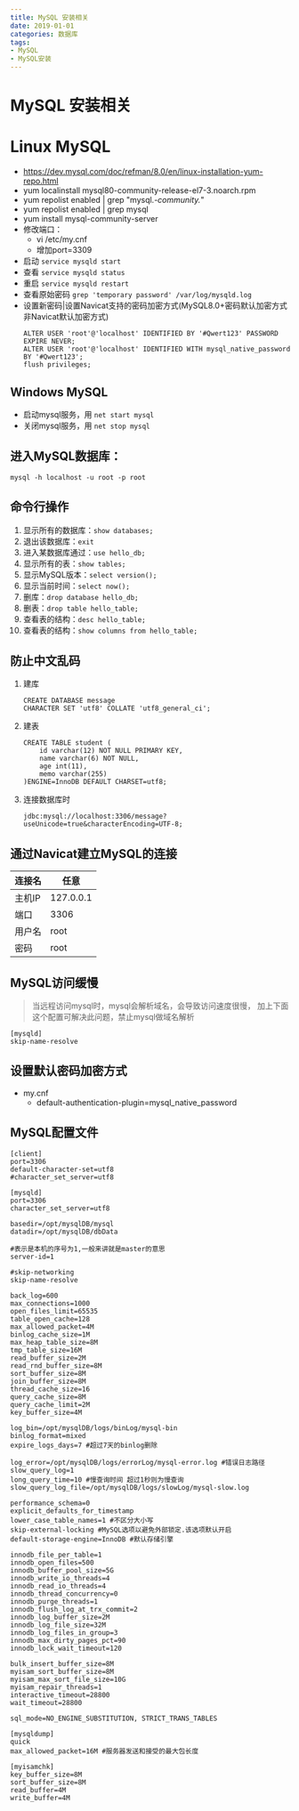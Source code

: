 ```yaml
---
title: MySQL 安装相关
date: 2019-01-01
categories: 数据库
tags:
- MySQL
- MySQL安装
---
```



# MySQL 安装相关

# Linux MySQL
- https://dev.mysql.com/doc/refman/8.0/en/linux-installation-yum-repo.html
- yum localinstall mysql80-community-release-el7-3.noarch.rpm
- yum repolist enabled | grep "mysql.*-community.*"
- yum repolist enabled | grep mysql
- yum install mysql-community-server
- 修改端口：
  - vi /etc/my.cnf
  - 增加port=3309
- 启动 `service mysqld start`
- 查看 `service mysqld status`
- 重启 `service mysqld restart`
- 查看原始密码 `grep 'temporary password' /var/log/mysqld.log`
- 设置新密码|设置Navicat支持的密码加密方式(MySQL8.0+密码默认加密方式非Navicat默认加密方式)
    ```mysql
    ALTER USER 'root'@'localhost' IDENTIFIED BY '#Qwert123' PASSWORD EXPIRE NEVER;
    ALTER USER 'root'@'localhost' IDENTIFIED WITH mysql_native_password BY '#Qwert123';
    flush privileges;
    ```

## Windows MySQL
- 启动mysql服务，用 `net start mysql`
- 关闭mysql服务，用 `net stop mysql`


## 进入MySQL数据库：
`mysql -h localhost -u root -p root`

## 命令行操作
1. 显示所有的数据库：`show databases;`
2. 退出该数据库：`exit`
3. 进入某数据库通过：`use hello_db;`
4. 显示所有的表：`show tables;`
5. 显示MySQL版本：`select version();`
6. 显示当前时间：`select now();`
7. 删库：`drop database hello_db;`
8. 删表：`drop table hello_table;`
9. 查看表的结构：`desc hello_table;`
10. 查看表的结构：`show columns from hello_table;`

## 防止中文乱码
1. 建库
    ```mysql
    CREATE DATABASE message
    CHARACTER SET 'utf8' COLLATE 'utf8_general_ci';
    ```
2. 建表
    ```mysql
    CREATE TABLE student (
        id varchar(12) NOT NULL PRIMARY KEY,
        name varchar(6) NOT NULL,
        age int(11),
        memo varchar(255)
    )ENGINE=InnoDB DEFAULT CHARSET=utf8;
    ```
3. 连接数据库时
    ```text
    jdbc:mysql://localhost:3306/message?useUnicode=true&characterEncoding=UTF-8;
    ```

## 通过Navicat建立MySQL的连接
| 连接名 | 任意 |
|--------|-----------|
| 主机IP | 127.0.0.1 |
| 端口   | 3306 |
| 用户名 | root |
| 密码   | root |

## MySQL访问缓慢
> 当远程访问mysql时，mysql会解析域名，会导致访问速度很慢，
> 加上下面这个配置可解决此问题，禁止mysql做域名解析
```
[mysqld]
skip-name-resolve
```

## 设置默认密码加密方式
- my.cnf
  - default-authentication-plugin=mysql_native_password

## MySQL配置文件
```editorconfig
[client]
port=3306
default-character-set=utf8
#character_set_server=utf8 

[mysqld]
port=3306
character_set_server=utf8

basedir=/opt/mysqlDB/mysql
datadir=/opt/mysqlDB/dbData

#表示是本机的序号为1,一般来讲就是master的意思
server-id=1

#skip-networking
skip-name-resolve

back_log=600
max_connections=1000
open_files_limit=65535
table_open_cache=128
max_allowed_packet=4M
binlog_cache_size=1M
max_heap_table_size=8M
tmp_table_size=16M
read_buffer_size=2M
read_rnd_buffer_size=8M
sort_buffer_size=8M
join_buffer_size=8M
thread_cache_size=16
query_cache_size=8M
query_cache_limit=2M
key_buffer_size=4M

log_bin=/opt/mysqlDB/logs/binLog/mysql-bin
binlog_format=mixed
expire_logs_days=7 #超过7天的binlog删除

log_error=/opt/mysqlDB/logs/errorLog/mysql-error.log #错误日志路径
slow_query_log=1
long_query_time=10 #慢查询时间 超过1秒则为慢查询
slow_query_log_file=/opt/mysqlDB/logs/slowLog/mysql-slow.log

performance_schema=0
explicit_defaults_for_timestamp
lower_case_table_names=1 #不区分大小写
skip-external-locking #MySQL选项以避免外部锁定.该选项默认开启
default-storage-engine=InnoDB #默认存储引擎

innodb_file_per_table=1
innodb_open_files=500
innodb_buffer_pool_size=5G
innodb_write_io_threads=4
innodb_read_io_threads=4
innodb_thread_concurrency=0
innodb_purge_threads=1
innodb_flush_log_at_trx_commit=2
innodb_log_buffer_size=2M
innodb_log_file_size=32M
innodb_log_files_in_group=3
innodb_max_dirty_pages_pct=90
innodb_lock_wait_timeout=120

bulk_insert_buffer_size=8M
myisam_sort_buffer_size=8M
myisam_max_sort_file_size=10G
myisam_repair_threads=1
interactive_timeout=28800
wait_timeout=28800

sql_mode=NO_ENGINE_SUBSTITUTION, STRICT_TRANS_TABLES

[mysqldump]
quick
max_allowed_packet=16M #服务器发送和接受的最大包长度

[myisamchk]
key_buffer_size=8M
sort_buffer_size=8M
read_buffer=4M
write_buffer=4M
```
